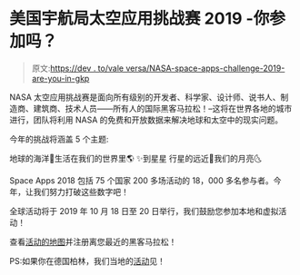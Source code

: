 # 美国宇航局太空应用挑战赛 2019 -你参加吗？

> 原文:[https://dev . to/vale versa/NASA-space-apps-challenge-2019-are-you-in-gkp](https://dev.to/valeversa/nasa-space-apps-challenge-2019-are-you-in-gkp)

NASA 太空应用挑战赛是面向所有级别的开发者、科学家、设计师、说书人、制造商、建筑商、技术人员——所有人的国际黑客马拉松！–这将在世界各地的城市进行，团队将利用 NASA 的免费和开放数据来解决地球和太空中的现实问题。

今年的挑战将涵盖 5 个主题:

地球的海洋🌊生活在我们的世界里🌎
✨到星星
行星的远近🚀我们的月亮🌜

Space Apps 2018 包括 75 个国家 200 多场活动的 18，000 多名参与者。今年，让我们努力打破这些数字吧！

全球活动将于 2019 年 10 月 18 日至 20 日举行，我们鼓励您参加本地和虚拟活动！

查看[活动的地图](https://2019.spaceappschallenge.org/locations/map)并注册离您最近的黑客马拉松！

PS:如果你在德国柏林，我们当地的[活动](https://2019.spaceappschallenge.org/locations/berlin-germany/)见！